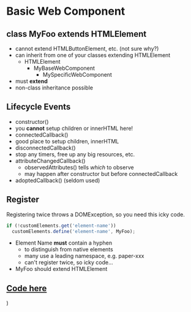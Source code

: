 # Basic Web Component

## class MyFoo extends HTMLElement
 - cannot extend HTMLButtonElement, etc. (not sure why?)
 - can inherit from one of your classes extending HTMLElement
   - HTMLElement
     - MyBaseWebComponent
       - MySpecificWebComponent
 - must **extend**
 - non-class inheritance possible

## Lifecycle Events
 - constructor()
  - you **cannot** setup children or innerHTML here!
 - connectedCallback()
  - good place to setup children, innerHTML
 - disconnectedCallback()
  - stop any timers, free up any big resources, etc.
 - attributeChangedCallback()
   - observedAttributes() tells _which_ to observe
   - may happen after constructor but before connectedCallback
 - adoptedCallback()  (seldom used)

## Register
Registering twice throws a DOMException, so you need this icky code.
```js
if (!customElements.get('element-name'))
  customElements.define('element-name', MyFoo);

```

 - Element Name **must** contain a hyphen
   - to distinguish from native elements
   - many use a leading namespace, e.g. paper-xxx
   - can't register twice, so icky code...
 - MyFoo should extend HTMLElement

## [Code here](https://github.com/MorganConrad/ptwd-slider/blob/master/src/02_slider.html)
)
